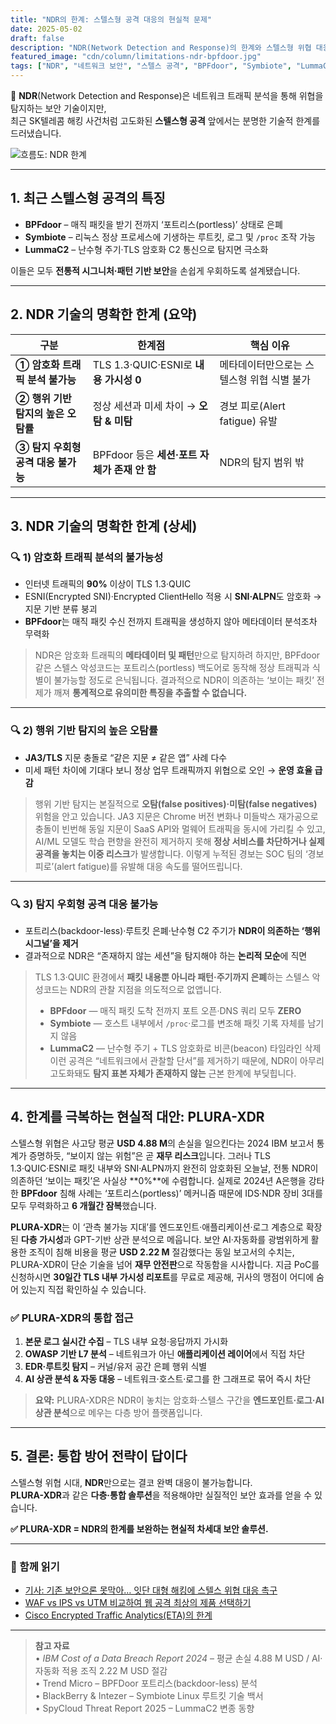 ```yaml
---
title: "NDR의 한계: 스텔스형 공격 대응의 현실적 문제"
date: 2025-05-02
draft: false
description: "NDR(Network Detection and Response)의 한계와 스텔스형 위협 대응을 위한 현실적인 접근 방안을 탐구합니다."
featured_image: "cdn/column/limitations-ndr-bpfdoor.jpg"
tags: ["NDR", "네트워크 보안", "스텔스 공격", "BPFdoor", "Symbiote", "LummaC2", "암호화 트래픽", "보안 솔루션", "PLURA-XDR"]
---
```


📡 **NDR**(Network Detection and Response)은 네트워크 트래픽 분석을 통해 위협을 탐지하는 보안 기술이지만,  
최근 SK텔레콤 해킹 사건처럼 고도화된 **스텔스형 공격** 앞에서는 분명한 기술적 한계를 드러냈습니다.

![흐름도: NDR 한계](https://blog.plura.io/cdn/column/limitations-ndr-bpfdoor.jpg)

<!--more-->

---

## 1. 최근 스텔스형 공격의 특징

* **BPFdoor** – 매직 패킷을 받기 전까지 ‘포트리스(portless)’ 상태로 은폐  
* **Symbiote** – 리눅스 정상 프로세스에 기생하는 루트킷, 로그 및 `/proc` 조작 가능  
* **LummaC2** – 난수형 주기·TLS 암호화 C2 통신으로 탐지면 극소화  

이들은 모두 **전통적 시그니처·패턴 기반 보안**을 손쉽게 우회하도록 설계됐습니다.

---

## 2. NDR 기술의 명확한 한계 (요약)

| 구분 | 한계점 | 핵심 이유 |
|------|--------|-----------|
| **① 암호화 트래픽 분석 불가능** | TLS 1.3·QUIC·ESNI로 **내용 가시성 0** | 메타데이터만으로는 스텔스형 위협 식별 불가 |
| **② 행위 기반 탐지의 높은 오탐률** | 정상 세션과 미세 차이 → **오탐 & 미탐** | 경보 피로(Alert fatigue) 유발 |
| **③ 탐지 우회형 공격 대응 불가능** | BPFdoor 등은 **세션·포트 자체가 존재 안 함** | NDR의 탐지 범위 밖 |

---

## 3. NDR 기술의 명확한 한계 (상세)

### 🔍 1) 암호화 트래픽 분석의 불가능성
* 인터넷 트래픽의 **90%** 이상이 TLS 1.3·QUIC  
* ESNI(Encrypted SNI)·Encrypted ClientHello 적용 시 **SNI·ALPN**도 암호화 → 지문 기반 분류 붕괴  
* **BPFdoor**는 매직 패킷 수신 전까지 트래픽을 생성하지 않아 메타데이터 분석조차 무력화  

> NDR은 암호화 트래픽의 **메타데이터 및 패턴**만으로 탐지하려 하지만, BPFdoor 같은 스텔스 악성코드는 포트리스(portless) 백도어로 동작해 정상 트래픽과 식별이 불가능할 정도로 은닉됩니다. 결과적으로 NDR이 의존하는 ‘보이는 패킷’ 전제가 깨져 **통계적으로 유의미한 특징을 추출할 수 없습니다.**

---

### 🔍 2) 행위 기반 탐지의 높은 오탐률
* **JA3/TLS** 지문 충돌로 “같은 지문 ≠ 같은 앱” 사례 다수  
* 미세 패턴 차이에 기대다 보니 정상 업무 트래픽까지 위협으로 오인 → **운영 효율 급감**  

> 행위 기반 탐지는 본질적으로 **오탐(false positives)·미탐(false negatives)** 위험을 안고 있습니다. JA3 지문은 Chrome 버전 변화나 미들박스 재가공으로 충돌이 빈번해 동일 지문이 SaaS API와 멀웨어 트래픽을 동시에 가리킬 수 있고, AI/ML 모델도 학습 편향을 완전히 제거하지 못해 **정상 서비스를 차단하거나 실제 공격을 놓치는 이중 리스크**가 발생합니다. 이렇게 누적된 경보는 SOC 팀의 ‘경보 피로’(alert fatigue)를 유발해 대응 속도를 떨어뜨립니다.

---

### 🔍 3) 탐지 우회형 공격 대응 불가능
* 포트리스(backdoor-less)·루트킷 은폐·난수형 C2 주기가 **NDR이 의존하는 ‘행위 시그널’을 제거**  
* 결과적으로 NDR은 “존재하지 않는 세션”을 탐지해야 하는 **논리적 모순**에 직면  

> TLS 1.3·QUIC 환경에서 **패킷 내용뿐 아니라 패턴·주기까지 은폐**하는 스텔스 악성코드는 NDR의 관찰 지점을 의도적으로 없앱니다.  
> * **BPFdoor** — 매직 패킷 도착 전까지 포트 오픈·DNS 쿼리 모두 **ZERO**  
> * **Symbiote** — 호스트 내부에서 `/proc`·로그를 변조해 패킷 기록 자체를 남기지 않음  
> * **LummaC2** — 난수형 주기 + TLS 암호화로 비콘(beacon) 타임라인 삭제  
> 이런 공격은 “네트워크에서 관찰할 단서”를 제거하기 때문에, NDR이 아무리 고도화돼도 **탐지 표본 자체가 존재하지 않는** 근본 한계에 부딪힙니다.

---

## 4. 한계를 극복하는 현실적 대안: **PLURA-XDR**

스텔스형 위협은 사고당 평균 **USD 4.88 M**의 손실을 일으킨다는 2024 IBM 보고서 통계가 증명하듯, “보이지 않는 위험”은 곧 **재무 리스크**입니다. 그러나 TLS 1.3·QUIC·ESNI로 패킷 내부와 SNI·ALPN까지 완전히 암호화된 오늘날, 전통 NDR이 의존하던 ‘보이는 패킷’은 사실상 **0%**에 수렴합니다. 실제로 2024년 A은행을 강타한 **BPFdoor** 침해 사례는 ‘포트리스(portless)’ 메커니즘 때문에 IDS·NDR 장비 3대를 모두 무력화하고 **6 개월간 잠복**했습니다.  

**PLURA-XDR**는 이 ‘관측 불가능 지대’를 엔드포인트·애플리케이션·로그 계층으로 확장된 **다층 가시성**과 GPT-기반 상관 분석으로 메웁니다. 보안 AI·자동화를 광범위하게 활용한 조직이 침해 비용을 평균 **USD 2.22 M** 절감했다는 동일 보고서의 수치는, PLURA-XDR이 단순 기술을 넘어 **재무 안전판**으로 작동함을 시사합니다. 지금 PoC를 신청하시면 **30일간 TLS 내부 가시성 리포트**를 무료로 제공해, 귀사의 맹점이 어디에 숨어 있는지 직접 확인하실 수 있습니다.

### ✅ PLURA-XDR의 통합 접근
1. **본문 로그 실시간 수집** – TLS 내부 요청·응답까지 가시화  
2. **OWASP 기반 L7 분석** – 네트워크가 아닌 **애플리케이션 레이어**에서 직접 차단  
3. **EDR·루트킷 탐지** – 커널/유저 공간 은폐 행위 식별  
4. **AI 상관 분석 & 자동 대응** – 네트워크·호스트·로그를 한 그래프로 묶어 즉시 차단  

> **요약:** PLURA-XDR은 NDR이 놓치는 암호화·스텔스 구간을 **엔드포인트·로그·AI 상관 분석**으로 메우는 다층 방어 플랫폼입니다.

---

## 5. 결론: 통합 방어 전략이 답이다

스텔스형 위협 시대, **NDR**만으로는 결코 완벽 대응이 불가능합니다.  
**PLURA-XDR**과 같은 **다층·통합 솔루션**을 적용해야만 실질적인 보안 효과를 얻을 수 있습니다.

**✅ PLURA-XDR = NDR의 한계를 보완하는 현실적 차세대 보안 솔루션.**

---

### 📖 함께 읽기
* [기사: 기존 보안으론 못막아… 잇단 대형 해킹에 스텔스 위협 대응 촉구](https://n.news.naver.com/article/018/0006002991)  
* [WAF vs IPS vs UTM 비교하여 웹 공격 최상의 제품 선택하기](https://blog.plura.io/ko/column/waf_ips_utm_comparison/)  
* [Cisco Encrypted Traffic Analytics(ETA)의 한계](https://community.cisco.com/t5/security-knowledge-base/cisco-eta-feature-encrypted-traffic-analysis-at-glance/ta-p/4783197)

---

> **참고 자료**  
> • *IBM Cost of a Data Breach Report 2024* – 평균 손실 4.88 M USD / AI·자동화 적용 조직 2.22 M USD 절감  
> • Trend Micro – BPFDoor 포트리스(backdoor-less) 분석  
> • BlackBerry & Intezer – Symbiote Linux 루트킷 기술 백서  
> • SpyCloud Threat Report 2025 – LummaC2 변종 동향

